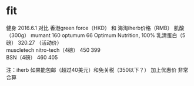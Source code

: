 # fit
健身
2016.6.1
对比                                      香港green force（HKD）     和          海淘iherb价格（RMB）
肌酸 （300g）                                mumant 160                             optumum 66
Optimum Nutrition, 100% 乳清蛋白（5磅）                                              320.27 （活动价）     
muscletech nitro-tech（4磅）                      450                                399     
BSN（4磅）                                        460                                405

注：iherb 如果能包邮（超过40美元）和免关税（350以下？）  加上优惠价  非常合算
